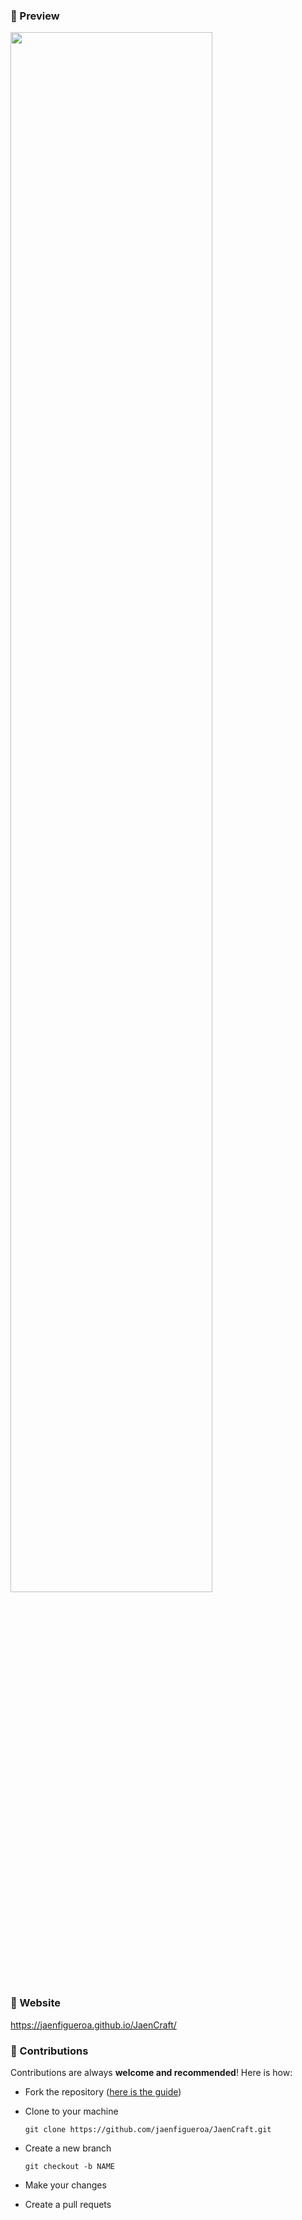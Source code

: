 ### 📌 Preview

<div >
  <img src="./assets/preview.gif" align="center" style="width: 80%" />
</div>

### 📌 Website

https://jaenfigueroa.github.io/JaenCraft/

### 📌 Contributions

Contributions are always **welcome and recommended**! Here is how:
- Fork the repository ([here is the guide](http://https://docs.github.com/es/get-started/quickstart/fork-a-repo "here is the guide"))
- Clone to your machine 

  `git clone https://github.com/jaenfigueroa/JaenCraft.git`
  
- Create a new branch

  `git checkout -b NAME`

- Make your changes
- Create a pull requets
